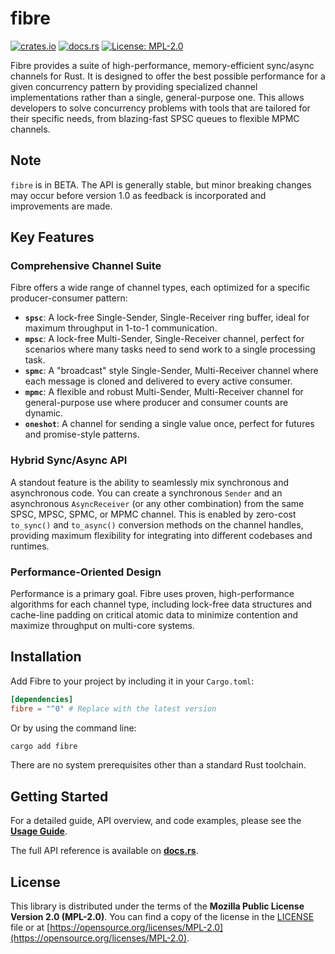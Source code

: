 # fibre

[![crates.io](https://img.shields.io/crates/v/fibre.svg)](https://crates.io/crates/fibre)
[![docs.rs](https://docs.rs/fibre/badge.svg)](https://docs.rs/fibre)
[![License: MPL-2.0](https://img.shields.io/badge/License-MPL%202.0-brightgreen.svg)](https://opensource.org/licenses/MPL-2.0)

Fibre provides a suite of high-performance, memory-efficient sync/async channels for Rust. It is designed to offer the best possible performance for a given concurrency pattern by providing specialized channel implementations rather than a single, general-purpose one. This allows developers to solve concurrency problems with tools that are tailored for their specific needs, from blazing-fast SPSC queues to flexible MPMC channels.

## Note

`fibre` is in BETA. The API is generally stable, but minor breaking changes may occur before version 1.0 as feedback is incorporated and improvements are made.

## Key Features

### Comprehensive Channel Suite

Fibre offers a wide range of channel types, each optimized for a specific producer-consumer pattern:

*   **`spsc`**: A lock-free Single-Sender, Single-Receiver ring buffer, ideal for maximum throughput in 1-to-1 communication.
*   **`mpsc`**: A lock-free Multi-Sender, Single-Receiver channel, perfect for scenarios where many tasks need to send work to a single processing task.
*   **`spmc`**: A "broadcast" style Single-Sender, Multi-Receiver channel where each message is cloned and delivered to every active consumer.
*   **`mpmc`**: A flexible and robust Multi-Sender, Multi-Receiver channel for general-purpose use where producer and consumer counts are dynamic.
*   **`oneshot`**: A channel for sending a single value once, perfect for futures and promise-style patterns.

### Hybrid Sync/Async API

A standout feature is the ability to seamlessly mix synchronous and asynchronous code. You can create a synchronous `Sender` and an asynchronous `AsyncReceiver` (or any other combination) from the same SPSC, MPSC, SPMC, or MPMC channel. This is enabled by zero-cost `to_sync()` and `to_async()` conversion methods on the channel handles, providing maximum flexibility for integrating into different codebases and runtimes.

### Performance-Oriented Design

Performance is a primary goal. Fibre uses proven, high-performance algorithms for each channel type, including lock-free data structures and cache-line padding on critical atomic data to minimize contention and maximize throughput on multi-core systems.

## Installation

Add Fibre to your project by including it in your `Cargo.toml`:

```toml
[dependencies]
fibre = "^0" # Replace with the latest version
```

Or by using the command line:

```sh
cargo add fibre
```

There are no system prerequisites other than a standard Rust toolchain.

## Getting Started

For a detailed guide, API overview, and code examples, please see the **[Usage Guide](./README.USAGE.md)**.

The full API reference is available on **[docs.rs](https://docs.rs/fibre)**.

## License

This library is distributed under the terms of the **Mozilla Public License Version 2.0 (MPL-2.0)**.
You can find a copy of the license in the [LICENSE](./LICENSE) file or at [https://opensource.org/licenses/MPL-2.0](https://opensource.org/licenses/MPL-2.0).